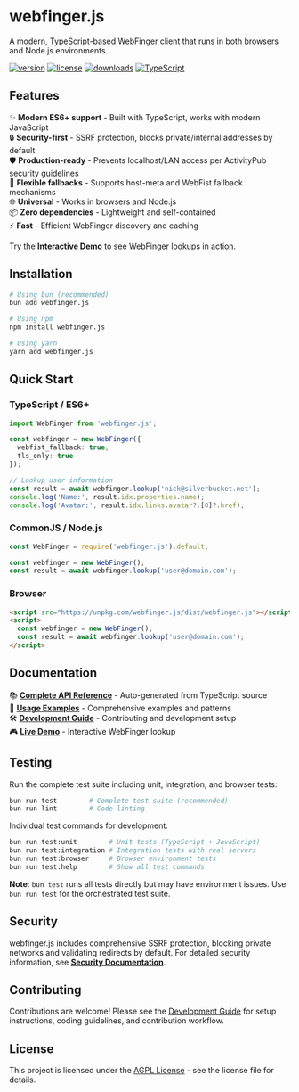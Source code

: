 # webfinger.js

A modern, TypeScript-based WebFinger client that runs in both browsers and Node.js environments.

[![version](https://img.shields.io/npm/v/webfinger.js.svg)](https://www.npmjs.com/package/webfinger.js)
[![license](https://img.shields.io/npm/l/webfinger.js.svg)](https://npmjs.org/package/webfinger.js)
[![downloads](https://img.shields.io/npm/dm/webfinger.js.svg)](https://npmjs.org/package/webfinger.js)
[![TypeScript](https://img.shields.io/badge/TypeScript-Ready-blue.svg)](https://www.typescriptlang.org/)

## Features

✨ **Modern ES6+ support** - Built with TypeScript, works with modern JavaScript  
🔒 **Security-first** - SSRF protection, blocks private/internal addresses by default  
🛡️ **Production-ready** - Prevents localhost/LAN access per ActivityPub security guidelines  
🔄 **Flexible fallbacks** - Supports host-meta and WebFist fallback mechanisms  
🌐 **Universal** - Works in browsers and Node.js  
📦 **Zero dependencies** - Lightweight and self-contained  
⚡ **Fast** - Efficient WebFinger discovery and caching

Try the **[Interactive Demo](https://silverbucket.github.io/webfinger.js/)** to see WebFinger lookups in action.

## Installation

```bash
# Using bun (recommended)
bun add webfinger.js

# Using npm
npm install webfinger.js

# Using yarn
yarn add webfinger.js
```

## Quick Start

### TypeScript / ES6+

```typescript
import WebFinger from 'webfinger.js';

const webfinger = new WebFinger({
  webfist_fallback: true,
  tls_only: true
});

// Lookup user information
const result = await webfinger.lookup('nick@silverbucket.net');
console.log('Name:', result.idx.properties.name);
console.log('Avatar:', result.idx.links.avatar?.[0]?.href);
```

### CommonJS / Node.js

```javascript
const WebFinger = require('webfinger.js').default;

const webfinger = new WebFinger();
const result = await webfinger.lookup('user@domain.com');
```

### Browser

```html
<script src="https://unpkg.com/webfinger.js/dist/webfinger.js"></script>
<script>
  const webfinger = new WebFinger();
  const result = await webfinger.lookup('user@domain.com');
</script>
```

## Documentation

📚 **[Complete API Reference](docs/API.md)** - Auto-generated from TypeScript source  
🚀 **[Usage Examples](docs/EXAMPLES.md)** - Comprehensive examples and patterns  
🛠️ **[Development Guide](docs/DEVELOPMENT.md)** - Contributing and development setup  
🎮 **[Live Demo](https://silverbucket.github.io/webfinger.js/)** - Interactive WebFinger lookup

## Testing

Run the complete test suite including unit, integration, and browser tests:

```bash
bun run test        # Complete test suite (recommended)
bun run lint        # Code linting
```

Individual test commands for development:

```bash
bun run test:unit        # Unit tests (TypeScript + JavaScript)
bun run test:integration # Integration tests with real servers  
bun run test:browser     # Browser environment tests
bun run test:help        # Show all test commands
```

**Note**: `bun test` runs all tests directly but may have environment issues. Use `bun run test` for the orchestrated test suite.

## Security

webfinger.js includes comprehensive SSRF protection, blocking private networks and validating redirects by default. For detailed security information, see **[Security Documentation](docs/SECURITY.md)**.


## Contributing

Contributions are welcome! Please see the [Development Guide](docs/DEVELOPMENT.md) for setup instructions, coding guidelines, and contribution workflow.

## License

This project is licensed under the [AGPL License](LICENSE) - see the license file for details.
